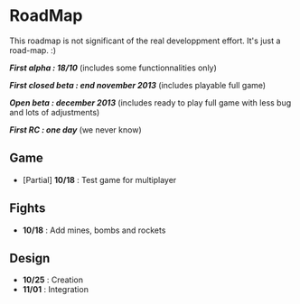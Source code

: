 # RoadMap
This roadmap is not significant of the real developpment effort. It's just a road-map. :)

***First alpha : 18/10*** (includes some functionnalities only)

***First closed beta : end november 2013*** (includes playable full game)

***Open beta : december 2013*** (includes ready to play full game with less bug and lots of adjustments)

***First RC : one day*** (we never know)

## Game
- [Partial] **10/18** : Test game for multiplayer

## Fights
- **10/18** :  Add mines, bombs and rockets

## Design
- **10/25**  : Creation
- **11/01** : Integration
 
